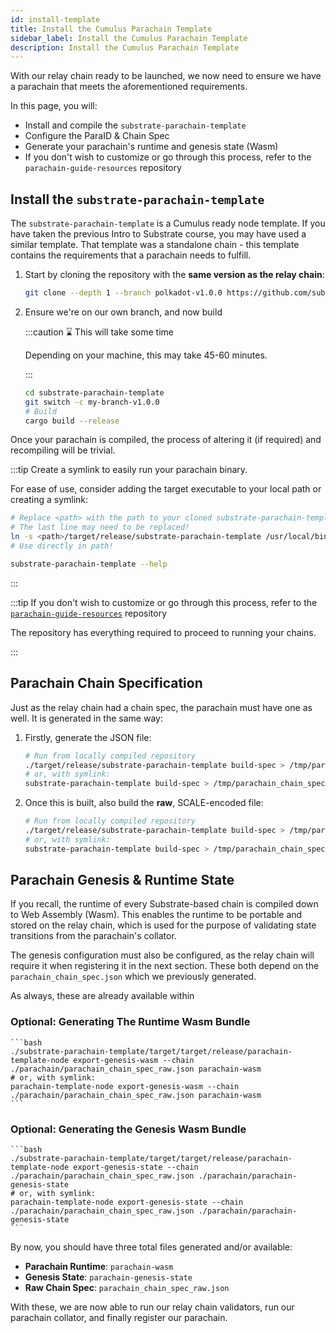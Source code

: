 ```yaml
---
id: install-template
title: Install the Cumulus Parachain Template
sidebar_label: Install the Cumulus Parachain Template
description: Install the Cumulus Parachain Template
---
```


With our relay chain ready to be launched, we now need to ensure we have a parachain that meets the aforementioned requirements.  

In this page, you will:

- Install and compile the `substrate-parachain-template`
- Configure the ParaID & Chain Spec
- Generate your parachain's runtime and genesis state (Wasm)
- If you don't wish to customize or go through this process, refer to the `parachain-guide-resources` repository



## Install the `substrate-parachain-template`

The `substrate-parachain-template` is a Cumulus ready node template.  If you have taken the previous Intro to Substrate course, you may have used a similar template.  That template was a standalone chain - this template contains the requirements that a parachain needs to fulfill.

1. Start by cloning the repository with the **same version as the relay chain**:

    ```bash
    git clone --depth 1 --branch polkadot-v1.0.0 https://github.com/substrate-developer-hub/substrate-parachain-template.git
    ```

2. Ensure we're on our own branch, and now build

    :::caution ⌛ This will take some time

    Depending on your machine, this may take 45-60 minutes.

    :::

    ```bash
    cd substrate-parachain-template
    git switch -c my-branch-v1.0.0
    # Build
    cargo build --release
    ```

Once your parachain is compiled, the process of altering it (if required) and recompiling will be trivial. 

:::tip Create a symlink to easily run your parachain binary.

For ease of use, consider adding the target executable to your local path or creating a symlink:
 
```bash
# Replace <path> with the path to your cloned substrate-parachain-template repo
# The last line may need to be replaced! 
ln -s <path>/target/release/substrate-parachain-template /usr/local/bin/substrate-parachain-template 
# Use directly in path!

substrate-parachain-template --help
```

:::

:::tip If you don't wish to customize or go through this process, refer to the [`parachain-guide-resources`](https://github.com/CrackTheCode016/parachain-guide-resources) repository

The repository has everything required to proceed to running your chains.

:::

## Parachain Chain Specification

Just as the relay chain had a chain spec, the parachain must have one as well.  It is generated in the same way:


1. Firstly, generate the JSON file:

    ```bash
    # Run from locally compiled repository
    ./target/release/substrate-parachain-template build-spec > /tmp/parachain_chain_spec.json
    # or, with symlink:
    substrate-parachain-template build-spec > /tmp/parachain_chain_spec.json
    ```

2. Once this is built, also build the **raw**, SCALE-encoded file:

    ```bash
    # Run from locally compiled repository
    ./target/release/substrate-parachain-template build-spec > /tmp/parachain_chain_spec.json
    # or, with symlink:
    substrate-parachain-template build-spec > /tmp/parachain_chain_spec.json
    ```


## Parachain Genesis & Runtime State

If you recall, the runtime of every Substrate-based chain is compiled down to Web Assembly (Wasm).  This enables the runtime to be portable and stored on the relay chain, which is used for the purpose of validating state transitions from the parachain's collator.

The genesis configuration must also be configured, as the relay chain will require it when registering it in the next section.  These both depend on the `parachain_chain_spec.json` which we previously generated.

As always, these are already available within 

### Optional: Generating The Runtime Wasm Bundle

    ```bash
    ./substrate-parachain-template/target/target/release/parachain-template-node export-genesis-wasm --chain ./parachain/parachain_chain_spec_raw.json parachain-wasm
    # or, with symlink:
    parachain-template-node export-genesis-wasm --chain ./parachain/parachain_chain_spec_raw.json parachain-wasm
    ```

### Optional: Generating the Genesis Wasm Bundle

    ```bash
    ./substrate-parachain-template/target/target/release/parachain-template-node export-genesis-state --chain ./parachain/parachain_chain_spec_raw.json ./parachain/parachain-genesis-state
    # or, with symlink:
    parachain-template-node export-genesis-state --chain ./parachain/parachain_chain_spec_raw.json ./parachain/parachain-genesis-state
    ```

By now, you should have three total files generated and/or available: 

- **Parachain Runtime**: `parachain-wasm`
- **Genesis State**: `parachain-genesis-state`
- **Raw Chain Spec**: `parachain_chain_spec_raw.json`

With these, we are now able to run our relay chain validators, run our parachain collator, and finally register our parachain.


